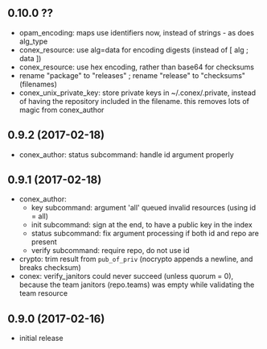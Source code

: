 ## 0.10.0 ??

* opam_encoding: maps use identifiers now, instead of strings - as does alg_type
* conex_resource: use alg=data for encoding digests (instead of [ alg ; data ])
* conex_resource: use hex encoding, rather than base64 for checksums
* rename "package" to "releases" ; rename "release" to "checksums" (filenames)
* conex_unix_private_key: store private keys in ~/.conex/<id>.private, instead
  of having the repository included in the filename.  this removes lots of magic
  from conex_author

## 0.9.2 (2017-02-18)

* conex_author: status subcommand: handle id argument properly

## 0.9.1 (2017-02-18)

* conex_author:
  - key subcommand: argument 'all' queued invalid resources (using id = all)
  - init subcommand: sign at the end, to have a public key in the index
  - status subcommand: fix argument processing if both id and repo are present
  - verify subcommand: require repo, do not use id
* crypto: trim result from `pub_of_priv` (nocrypto appends a newline, and breaks checksum)
* conex: verify_janitors could never succeed (unless quorum = 0), because the
   team janitors (repo.teams) was empty while validating the team resource

## 0.9.0 (2017-02-16)

* initial release